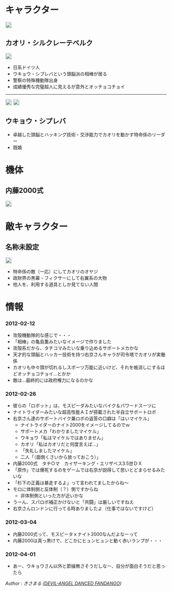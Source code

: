 キャラクター
======================================================================================

<a href="https://get.google.com/albumarchive/115069798956937902080/album/AF1QipOuxrOcmL9T_uvtOu6PiIuVRHwXsP3sTUWdO9r-/AF1QipOH8Vh3eMKTdigB-TxuKMQVmM2D8bPVMP_59a2a"><img style="padding: 1px; border: 1px solid rgb(204, 204, 204); border-image: none;" src="https://lh3.googleusercontent.com/B3BHyxgRzf6iuumaGYEA9n3ramLd3yHsEy9SDW9Y9DvTQIdAUxVIW78aCIqsla17EiO_Bz7W657yBW66ww=s288"></a>


カオリ・シルクレーテベルク
-------------------------------------------

<a href="https://get.google.com/albumarchive/115069798956937902080/album/AF1QipOuxrOcmL9T_uvtOu6PiIuVRHwXsP3sTUWdO9r-/AF1QipPKolLh_UoEovqquprD19kwYOxfabSrRutwD857"><img style="padding: 1px; border: 1px solid rgb(204, 204, 204); border-image: none;" src="https://lh3.googleusercontent.com/cEBedFRF_-3FKxr3sdTMJsiysbtE-jAA4ycf3ycQyj11QRvEnCbbItXD1ooDTRDihisxDIc-wN48bliDgw=s288"></a>


* 日系ドイツ人
* ウキョウ・シプレバという頭脳派の相棒が居る
* 警察の特殊機動隊出身
* 成績優秀な完璧超人に見えるが意外とオッチョコチョイ

----
<a href="https://get.google.com/albumarchive/115069798956937902080/album/AF1QipOuxrOcmL9T_uvtOu6PiIuVRHwXsP3sTUWdO9r-/AF1QipNCyg0NK4SB59QgXv1BSwPpuI0xX55rin1bctzb"><img style="padding: 1px; border: 1px solid rgb(204, 204, 204); border-image: none;" src="https://lh3.googleusercontent.com/1arzfjz1prI9bMgI6TN9JjTjMuHznFzR9JPu0vM65SB1RSLjy_ks2u2OpzGhS15Q4TxRXJ9WqJygXb3A-g=s144"></a>
<a href="https://get.google.com/albumarchive/115069798956937902080/album/AF1QipOuxrOcmL9T_uvtOu6PiIuVRHwXsP3sTUWdO9r-/AF1QipPOW6MGMBeuQkr3Nxo7rt-4ZwILpUDldvoFm1fZ"><img style="padding: 1px; border: 1px solid rgb(204, 204, 204); border-image: none;" src="https://lh3.googleusercontent.com/8BIeI5iXSK1z08t8Qp11jXMkSl--OUNX7--uxiaM9GIjW6OfQNTub6Jo-IrVPFGZ_5yjoMt1hHrrPnrD8g=s144"></a>




ウキョウ・シプレバ
-------------------------------------------

* 卓越した頭脳とハッキング技術・交渉能力でカオリを動かす特命係のリーダー
* 既婚




機体
======================================================================================

内藤2000式
-------------------------------------------

<a href="https://get.google.com/albumarchive/115069798956937902080/album/AF1QipOuxrOcmL9T_uvtOu6PiIuVRHwXsP3sTUWdO9r-/AF1QipMmapYHcsFbfcD269Ga6sB9QLoXoymGclSz22CW"><img style="padding: 1px; border: 1px solid rgb(204, 204, 204); border-image: none;" src="https://lh3.googleusercontent.com/vow6Uk_Zx8FKGD9dfbRiJzscpRNGqq2UXqBWntYG4MTkeWzlP3V-eO1IPS0SYoJ0hsJ_z0W97mVfeN1nxQ=s288"></a>




敵キャラクター
======================================================================================

名称未設定
-------------------------------------------

<a href="https://get.google.com/albumarchive/115069798956937902080/album/AF1QipOuxrOcmL9T_uvtOu6PiIuVRHwXsP3sTUWdO9r-/AF1QipMfeYomVNLleOUjDPJjEqwaM-fAYba_a2QQfS9T"><img style="padding: 1px; border: 1px solid rgb(204, 204, 204); border-image: none;" src="https://lh3.googleusercontent.com/Fwxvkt6uN0Q9XYbBMnEexHiUzJl1UH5raEmkv9Du26rMwPy5AACJSHU-5heQqShi9nxEeNO3WDwDdTSsYQ=s288"></a>


* 特命係の敵（一応）にしてカオリのオヤジ
* 政財界の黒幕・フィクサーにして右翼系の大物
* 他人を、利用する道具としか見てない人間




情報
======================================================================================

### 2012-02-12


* 攻殻機動隊的な感じで・・・
* 「相棒」の亀島薫みたいなイメージで作りました
* 攻殻系だから、タチコマみたいな乗り込めるサポートメカかな
* 天才的な頭脳とハッカー技術を持つ右京さんキャラが司令塔でカオリが実働係
* カオリも中々頭が切れるしスポーツ万能に近いけど、それを帳消しにするほどオッチョコチョイ…とかか
* 敵は…最終的には政府権力になるのかな

### 2012-02-26


* 彼らの「ロボット」は、モスピーダみたいなバイク＆パワードスーツに
* ナイトライダーみたいな超高性能ＡＩが搭載された半自立サポートロボ
* 右京さん達のサポートバイク兼ロボの返答の口癖は「はいマイケル」
	* ナイトライダーのナイト2000をイメージしてるのでｗ
	* サポートメカ「わかりましたマイケル」
	* ウキョウ「私はマイケルではありません」
	* カオリ「私はカオリだと何度言えば…」
	* 「失礼しましたマイケル」
	* 二人「（面倒くさいから放っておこう）」
* 内藤2000式　タチ○マ　カイザーキング・エリザベス3.5世ＤＸ
* 「原作」では爆死するのをゲームでは右京が説得して思いとどまらせるみたいな
* 「杉下の正義は暴走するよ」って言われてましたからね～
* モロに体制側と反体制（？）側ですからね
	* 非体制側といった方が近いかな
* うーん、スパロボ補正かけないと「共闘」は厳しいですねえ
* 右京さんロンドンに行ってる時ありましたよ（仕事ではないですけど）

### 2012-03-04


* 内藤2000式って、モスピータｘナイト2000なんだよなーって
* 内藤2000は真っ黒けで、どこかにヒュンヒュンと動く赤いランプが・・・

### 2012-04-01


* あー、ウキョウさん以外と節操無さそうだしなー、自分が面白そうだと思ったら




<footer id="ARTICLEFOOTER">
<address>
Author : きさまる
(<a href="http://www.geocities.co.jp/Playtown/9613/" rel="nofollow">DEVIL-ANGEL DANCED FANDANGO</a>)
</address>
</footer>